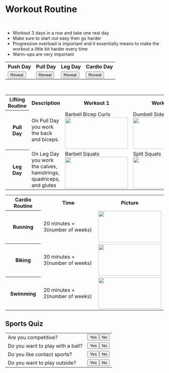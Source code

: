 
<body>
  <h1 id="wkt-title">Workout Routine</h1>
  <br>

- Workout 3 days in a row and take one rest day
- Make sure to start out easy then go harder
- Progressive overload is important and it essentially means to make the workout a little bit harder every time
- Warm-ups are very important

<table>
  <tr>
    <th>Push Day</th>
    <th>Pull Day</th>
    <th>Leg Day</th>
    <th>Cardio Day</th>
  </tr>
    <td><button>Reveal</button></td>
    <td><button>Reveal</button></td>
    <td><button>Reveal</button></td>
    <td><button>Reveal</button></td>
  <tr>
</table>

<br>

<table>
<tr>
<th>Lifting Routine</th>
<th>Description</th>
<th>Workout 1</th>
<th>Workout 2</th>
<th>Workout 3</th>
<th>Workout 4</th>
<th>Workout 5</th>
<th>Workout 6</th>
<th>Workout 7</th>
<th>Workout 8</th>
<th>Workout 9</th>
</tr>
<tr style="display: none;">
<th>Push Day</th>
  <td>On Push Day you work the chest, shoulders, and triceps.</td>
  <td>Bench Press <img width= "200p" height="100p" src="https://static.strengthlevel.com/images/illustrations/bench-press-1000x1000.jpg"></td>
  <td>Incline Bench Press <img width= "200p" height="100p" src="https://static.strengthlevel.com/images/illustrations/incline-bench-press-1000x1000.jpg"></td>
  <td>Chest Fly <img width= "200p" height="100p" src="https://static.strengthlevel.com/images/illustrations/dumbbell-fly-1000x1000.jpg"></td>
  <td>Shoulder Press <img width= "200p" height="100p" src="https://static.strengthlevel.com/images/illustrations/dumbbell-shoulder-press-1000x1000.jpg"></td>
  <td>Lateral Raise <img width= "200p" height="100p" src="https://static.strengthlevel.com/images/illustrations/dumbbell-lateral-raise-1000x1000.jpg"></td>
  <td>Shoulder Shrug <img width= "200p" height="100p" src="https://cdn.shopify.com/s/files/1/0250/0362/2496/articles/5ee17b445694cd8620bba313_dumbbell-shrug-exercise-anabolic-aliens-p-500.png?v=1644921383"></td>
  <td>Tricep Dips <img width= "200p" height="100p" src="https://fitlifefanatics.com/wp-content/uploads/2019/11/seated-triceps-dip.jpg"></td>
  <td>Skull Crusher <img width= "200p" height="100p" src="https://cdn.shopify.com/s/files/1/0250/0362/2496/articles/5f13429eb890e6c107286be3_barbell-skull-crusher-anabolic-aliens-p-500.png?v=1644918985"></td>
  <td>Cable Tripcep Extension <img width= "200p" height="100p" src="https://static.strengthlevel.com/images/illustrations/cable-overhead-tricep-extension-1000x1000.jpg"></td>
</tr>
<tr>
<th>Pull Day</th>
  <td>On Pull Day you work the back and biceps.</td>
  <td>Barbell Bicep Curls <img width= "200p" height="100p" src="https://static.strengthlevel.com/images/illustrations/barbell-curl-1000x1000.jpg"></td>
  <td>Dumbell Side Curl <img width= "200p" height="100p" src="https://cdn.shopify.com/s/files/1/1876/4703/files/shutterstock_419477203_480x480.jpg?v=1636560233"></td>
  <td>Spider Curls <img width= "200p" height="100p" src="https://www.fitliferegime.com/wp-content/uploads/2022/07/Dumbbell-Reverse-Spider-Curl..webp"></td>
  <td>Deadlift <img width= "200p" height="100p" src="https://www.shutterstock.com/image-illustration/illustration-exercise-hex-bar-deadlift-260nw-2236273291.jpg"></td>
  <td>Barbell Row <img width= "200p" height="100p" src="https://fitnessstars.weebly.com/uploads/5/8/8/7/58879495/6355472_orig.png"></td>
  <td>Pullups <img width= "200p" height="100p" src="https://static.strengthlevel.com/images/illustrations/pull-ups-1000x1000.jpg"></td>
  <td>Landmine Row <img width= "200p" height="100p" src="https://www.pwfitness.ca/wp-content/uploads/2021/03/IMG_3035.jpg"></td>
  <td>Seated Cable Rows <img width= "200p" height="100p" src="https://static.strengthlevel.com/images/illustrations/seated-cable-row-1000x1000.jpg"></td>
  <td>Lateral Pull <img width= "200p" height="100p" src="https://static.strengthlevel.com/images/illustrations/lat-pulldown-1000x1000.jpg"></td>
</tr>
<tr>
<th>Leg Day</th>
  <td>On Leg Day you work the calves, hamstrings, quadriceps, and glutes</td>
  <td>Barbell Squats <img width= "200p" height="100p" src="https://static.strengthlevel.com/images/illustrations/squat-1000x1000.jpg"></td>
  <td>Split Squats <img width= "200p" height="100p" src="https://fuelforwellness.files.wordpress.com/2015/04/alternating-split-squat-jumps.png"></td>
  <td>Step-Ups <img width= "200p" height="100p" src="https://bodybuilding-wizard.com/wp-content/uploads/2015/01/dumbbell-step-up.jpg"></td>
  <td>Leg Curls <img width= "200p" height="100p" src="https://www.burnthefatinnercircle.com/members/images/1255.jpg"></td>
  <td>Single Leg Deadlift <img width= "200p" height="100p" src="https://static.strengthlevel.com/images/illustrations/single-leg-dumbbell-deadlift-1000x1000.jpg"></td>
  <td>Calf Raises <img width= "200p" height="100p" src="https://fitnessvolt.com/wp-content/uploads/2021/02/dumbbell-standing-calf-raise-.jpg"></td>
  <td>Bulgarian Split Squat <img width= "200p" height="100p" src="https://encrypted-tbn0.gstatic.com/images?q=tbn:ANd9GcSpgXMwpVxSVv2kZCwG_-t_xGmIGvGbBdK8RQ&usqp=CAU"></td>
  <td>Side Lunge <img width= "200p" height="100p" src="https://s3.amazonaws.com/prod.skimble/assets/2286935/image_iphone.jpg"></td>
  <td>Barbell Glute Bridge <img width= "200p" height="100p" src="https://static.strengthlevel.com/images/illustrations/barbell-glute-bridge-1000x1000.jpg"></td>
</tr>
</table>




<table>
<tr>
<th>Cardio Routine</th>
<th>Time</th>
<th>Picture</th>
</tr>
<tr>
<th>Running</th>
<td>20 minutes + 3(number of weeks)</td>
<td><img width= "200p" height="100p" src="https://www.shutterstock.com/image-vector/running-man-vector-sketch-icon-260nw-467756699.jpg"></td>
</tr>
<tr>
<th>Biking</th>
<td>30 minutes + 3(number of weeks)</td>
<td><img width= "200p" height="100p" src="https://media.istockphoto.com/id/478305878/vector/athlete-riding-bycicle-side-view-drawing.jpg?s=612x612&w=0&k=20&c=0vFH5L-Hz_tjPeQ7SpUOfhWj8o8-kjJGWjDeEI1O2pU="></td>
</tr>
<tr>
<th>Swimming</th>
<td>20 minutes + 2(number of weeks)</td>
<td><img width= "200p" height="100p" src="https://www.shutterstock.com/image-vector/illustration-swimmer-black-white-drawing-260nw-1863561151.jpg"></td>
</tr>
</table>




<script>
function myFunction() {
var o = document.getElementById("select").value;
if (o === "one") {
  document.getElementById("myDIV").classList.toggle("hidden");
}
if (o === "two") {
  document.getElementById("myDIV2").classList.toggle("hidden");
}
}
</script>


## Sports Quiz


<table>
 <tr>
   <td>Are you competitive?</td>
   <td><button id="compYes">Yes</button><button id="compNo">No</button></td>
 </tr>
 <tr>
   <td>Do you want to play with a ball?</td>
   <td><button id="ballYes">Yes</button><button id="ballNo">No</button></td>
 </tr>
 <tr>
   <td>Do you like contact sports?</td>
   <td><button id="contactYes">Yes</button><button id="contactNo">No</button></td>
 </tr>
 <tr>
   <td>Do you want to play outside?</td>
   <td><button id="outsideYes">Yes</button><button id="outsideNo">No</button></td>
 </tr>
 </table>

<script>
comp = True
  document.getElementById("compYes").onclick = function() {
    outside = True
  }
  document.getElementById("compNo").onclick = function() {
    outside = False
  }

ball = True
  document.getElementById("ballYes").onclick = function() {
    outside = True
  }
  document.getElementById("ballNo").onclick = function() {
    outside = False
  }

contact = True
  document.getElementById("contactYes").onclick = function() {
    outside = True
  }
  document.getElementById("contactNo").onclick = function() {
    outside = False
  }

outside = True;
  document.getElementById("outsideYes").onclick = function() {
    outside = True
  }
  document.getElementById("outsideNo").onclick = function() {
    outside = False
  }





if comp == True and ball == False and contact == False and outside == False:
   print('Darts')
if comp == True and ball == True and contact == False and outside == False:
    print('Volleyball')
if comp == True and ball == True and contact == True and outside == False:
    print('Basketball')
if comp == True and ball == True and contact == True and outside == True:
    print('Football')
if comp == True and ball== False and contact == True and outside == True:
   print('Jousting')
if comp == True and ball == False and contact == False and outside == True:
   print('Track and Field')
if comp == True and ball == True and contact == False and outside == True:
   print('Soccer')
if comp == True and ball == False and  contact == True and outside == False:
   print('Boxing')
if comp == False and ball == True and contact == False and outside == False:
   print('Bowling')
if comp == False and ball == True and contact == True and outside == False:
   print('Hockey')
if comp == False and ball == True and contact == True and outside == True:
   print('Lacrosse')
if comp == False and ball == True and contact == False and outside == True:
   print('Golf')
if comp == False and ball == False and contact == True and outside == False:
   print('Wrestling')
if comp == False and ball == False and contact == True and outside == True:
   print('Buhurt')
if comp == False and ball == False and contact == False and outside == True:
   print('Archery')
if comp == False and ball == False and contact == False and outside == False:
   print('Chess')
</script>